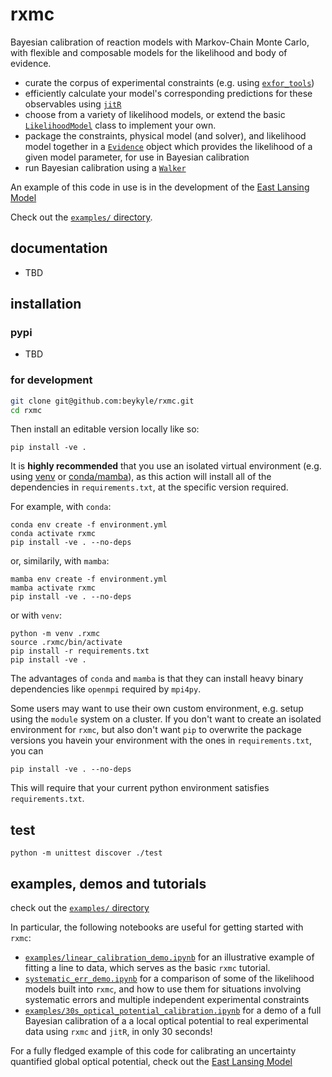 # rxmc
Bayesian calibration of reaction models with Markov-Chain Monte Carlo, with flexible and composable models for the likelihood and body of evidence.
- curate the corpus of experimental constraints (e.g. using [`exfor_tools`](https://github.com/beykyle/exfor_tools))
- efficiently calculate your model's corresponding predictions for these observables using [`jitR`](https://github.com/beykyle/jitr)
- choose from a variety of likelihood models, or extend the basic [`LikelihoodModel`](https://github.com/beykyle/rxmc/blob/main/src/rxmc/likelihood_model.py) class to implement your own.
- package the constraints, physical model (and solver), and likelihood model together in a [`Evidence`](https://github.com/beykyle/rxmc/blob/main/src/rxmc/evidence.py) object which provides the likelihood of a given model parameter, for use in Bayesian calibration 
- run Bayesian calibration using a [`Walker`](https://github.com/beykyle/rxmc/blob/main/src/rxmc/walker.py)

An example of this code in use is in the development of the [East Lansing Model](https://github.com/beykyle/elm)

Check out the [`examples/` directory](https://github.com/beykyle/rxmc/blob/main/examples/).

## documentation
- TBD

## installation
### pypi

- TBD

### for development
```bash
git clone git@github.com:beykyle/rxmc.git
cd rxmc
```

Then install an editable version locally like so:

```
pip install -ve .
```

It is **highly recommended** that you use an isolated virtual environment (e.g. using [venv](https://packaging.python.org/en/latest/guides/installing-using-pip-and-virtual-environments/) or [conda/mamba](https://mamba.readthedocs.io/en/latest/)), as this action will install all of the dependencies in `requirements.txt`, at the specific version required.


For example, with `conda`:


```
conda env create -f environment.yml
conda activate rxmc
pip install -ve . --no-deps
```

or, similarily, with `mamba`:
```
mamba env create -f environment.yml
mamba activate rxmc
pip install -ve . --no-deps
```

or with `venv`:

```
python -m venv .rxmc
source .rxmc/bin/activate
pip install -r requirements.txt
pip install -ve .
```

The advantages of `conda` and `mamba` is that they can install heavy binary dependencies like `openmpi` required by `mpi4py`. 

Some users may want to use their own custom environment, e.g. setup using the `module` system on a cluster. If you don't want to create an isolated environment for `rxmc`, but also don't want `pip` to overwrite the package versions you havein your environment with the ones in `requirements.txt`, you can

```
pip install -ve . --no-deps
```
This will require that your current python environment satisfies `requirements.txt`. 

## test

```
python -m unittest discover ./test
```
## examples, demos and tutorials

check out the [`examples/` directory](https://github.com/beykyle/rxmc/blob/main/examples/)

In particular, the following notebooks are useful for getting started with `rxmc`: 
- [`examples/linear_calibration_demo.ipynb`](https://github.com/beykyle/rxmc/blob/main/examples/linear_calibration_demo.ipynb) for an illustrative example of fitting a line to data, which serves as the basic `rxmc` tutorial.
- [`systematic_err_demo.ipynb`](https://github.com/beykyle/rxmc/blob/main/examples/systematic_err_demo.ipynb) for a comparison of some of the likelihood models built into `rxmc`, and how to use them for situations involving systematic errors and multiple independent experimental constraints
- [`examples/30s_optical_potential_calibration.ipynb`](https://github.com/beykyle/rxmc/blob/main/examples/30s_optical_potential_calibration.ipynb) for a demo of a full Bayesian calibration of a a local optical potential to real experimental data using `rxmc` and `jitR`, in only 30 seconds!


For a fully fledged example of this code for calibrating an uncertainty quantified global optical potential, check out the [East Lansing Model](https://github.com/beykyle/elm)
